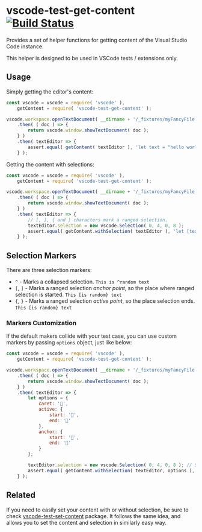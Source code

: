 
# vscode-test-get-content [![Build Status](https://travis-ci.org/mlewand-org/vscode-test-get-content.svg?branch=master)](https://travis-ci.org/mlewand-org/vscode-test-get-content)

Provides a set of helper functions for getting content of the Visual Studio Code instance.

This helper is designed to be used in VSCode tests / extensions only.

## Usage

Simply getting the editor's content:

```javascript
const vscode = vscode = require( 'vscode' ),
	getContent = require( 'vscode-test-get-content' );

vscode.workspace.openTextDocument( __dirname + '/_fixtures/myFancyFile.txt' )
	.then( ( doc ) => {
		return vscode.window.showTextDocument( doc );
	} )
	.then( textEditor => {
		assert.equal( getContent( textEditor ), 'let text = "hello world!";' );
	} );
```

Getting the content with selections:

```javascript
const vscode = vscode = require( 'vscode' ),
	getContent = require( 'vscode-test-get-content' );

vscode.workspace.openTextDocument( __dirname + '/_fixtures/myFancyFile.txt' )
	.then( ( doc ) => {
		return vscode.window.showTextDocument( doc );
	} )
	.then( textEditor => {
		// [, ], { and } characters mark a ranged selection.
		textEditor.selection = new vscode.Selection( 0, 4, 0, 8 );
		assert.equal( getContent.withSelection( textEditor ), 'let [text} = "hello world!";' );
	} );
```

## Selection Markers

There are three selection markers:

* `^` - Marks a collapsed selection. `This is ^random text`
* `[`, `]` - Marks a ranged selection _anchor point_, so the place where ranged selection is started. `This [is random} text`
* `{`, `}` - Marks a ranged selection _active point_, so the place selection ends. `This [is random} text`

### Markers Customization

If the default makers collide with your test case, you can use custom markers by passing `options` object, just like below:

```javascript
const vscode = vscode = require( 'vscode' ),
	getContent = require( 'vscode-test-get-content' );

vscode.workspace.openTextDocument( __dirname + '/_fixtures/myFancyFile.txt' )
	.then( ( doc ) => {
		return vscode.window.showTextDocument( doc );
	} )
	.then( textEditor => {
		let options = {
			caret: '🍕',
			active: {
				start: '🚒',
				end: '🚒'
			},
			anchor: {
				start: '🦄',
				end: '🦄'
			}
		};

		textEditor.selection = new vscode.Selection( 0, 4, 0, 8 ); // Select "text"" word.
		assert.equal( getContent.withSelection( textEditor, options ), 'let 🦄text🚒 = "hello world!";' );
	} );
```

## Related

If you need to easily set your content with or without selection, be sure to check [vscode-test-set-content](https://www.npmjs.com/package/vscode-test-set-content) package. It follows the same idea, and allows you to set the content and selection in similarly easy way.